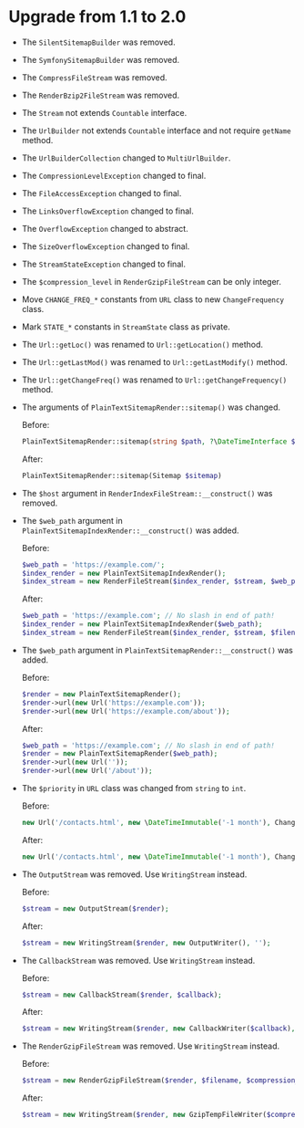 # Upgrade from 1.1 to 2.0

* The `SilentSitemapBuilder` was removed.
* The `SymfonySitemapBuilder` was removed.
* The `CompressFileStream` was removed.
* The `RenderBzip2FileStream` was removed.
* The `Stream` not extends `Countable` interface.
* The `UrlBuilder` not extends `Countable` interface and not require `getName` method.
* The `UrlBuilderCollection` changed to `MultiUrlBuilder`.
* The `CompressionLevelException` changed to final.
* The `FileAccessException` changed to final.
* The `LinksOverflowException` changed to final.
* The `OverflowException` changed to abstract.
* The `SizeOverflowException` changed to final.
* The `StreamStateException` changed to final.
* The `$compression_level` in `RenderGzipFileStream` can be only integer.
* Move `CHANGE_FREQ_*` constants from `URL` class to new `ChangeFrequency` class.
* Mark `STATE_*` constants in `StreamState` class as private.
* The `Url::getLoc()` was renamed to `Url::getLocation()` method.
* The `Url::getLastMod()` was renamed to `Url::getLastModify()` method.
* The `Url::getChangeFreq()` was renamed to `Url::getChangeFrequency()` method.
* The arguments of `PlainTextSitemapRender::sitemap()` was changed.

  Before:

  ```php
  PlainTextSitemapRender::sitemap(string $path, ?\DateTimeInterface $last_modify = null)
  ```

  After:

  ```php
  PlainTextSitemapRender::sitemap(Sitemap $sitemap)
  ```

* The `$host` argument in `RenderIndexFileStream::__construct()` was removed.
* The `$web_path` argument in `PlainTextSitemapIndexRender::__construct()` was added.

  Before:

  ```php
  $web_path = 'https://example.com/';
  $index_render = new PlainTextSitemapIndexRender();
  $index_stream = new RenderFileStream($index_render, $stream, $web_path, $filename_index);
  ```

  After:

  ```php
  $web_path = 'https://example.com'; // No slash in end of path!
  $index_render = new PlainTextSitemapIndexRender($web_path);
  $index_stream = new RenderFileStream($index_render, $stream, $filename_index);
  ```

* The `$web_path` argument in `PlainTextSitemapRender::__construct()` was added.

  Before:

  ```php
  $render = new PlainTextSitemapRender();
  $render->url(new Url('https://example.com'));
  $render->url(new Url('https://example.com/about'));
  ```

  After:

  ```php
  $web_path = 'https://example.com'; // No slash in end of path!
  $render = new PlainTextSitemapRender($web_path);
  $render->url(new Url(''));
  $render->url(new Url('/about'));
  ```

* The `$priority` in `URL` class was changed from `string` to `int`.

  Before:

  ```php
  new Url('/contacts.html', new \DateTimeImmutable('-1 month'), ChangeFrequency::MONTHLY, '0.7');
  ```

  After:

  ```php
  new Url('/contacts.html', new \DateTimeImmutable('-1 month'), ChangeFrequency::MONTHLY, 7);
  ```

* The `OutputStream` was removed. Use `WritingStream` instead.

  Before:

  ```php
  $stream = new OutputStream($render);
  ```

  After:

  ```php
  $stream = new WritingStream($render, new OutputWriter(), '');
  ```

* The `CallbackStream` was removed. Use `WritingStream` instead.

  Before:

  ```php
  $stream = new CallbackStream($render, $callback);
  ```

  After:

  ```php
  $stream = new WritingStream($render, new CallbackWriter($callback), '');
  ```

* The `RenderGzipFileStream` was removed. Use `WritingStream` instead.

  Before:

  ```php
  $stream = new RenderGzipFileStream($render, $filename, $compression_level);
  ```

  After:

  ```php
  $stream = new WritingStream($render, new GzipTempFileWriter($compression_level), $filename);
  ```

